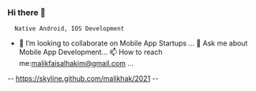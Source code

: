 ### Hi there 👋
      Native Android, IOS Development
- 👯 I’m looking to collaborate on Mobile App Startups ...
  💬 Ask me about Mobile App Development...
  📫 How to reach me:malikfaisalhakim@gmail.com ...
  
-- https://skyline.github.com/malikhak/2021 --

